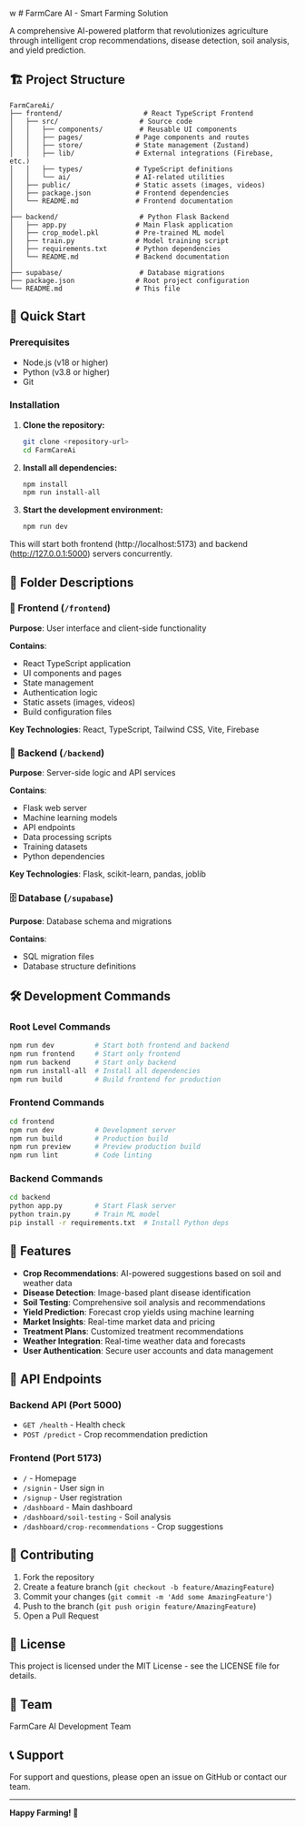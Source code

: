 w # FarmCare AI - Smart Farming Solution

A comprehensive AI-powered platform that revolutionizes agriculture through intelligent crop recommendations, disease detection, soil analysis, and yield prediction.

## 🏗️ Project Structure

```
FarmCareAi/
├── frontend/                    # React TypeScript Frontend
│   ├── src/                    # Source code
│   │   ├── components/         # Reusable UI components
│   │   ├── pages/             # Page components and routes
│   │   ├── store/             # State management (Zustand)
│   │   ├── lib/               # External integrations (Firebase, etc.)
│   │   ├── types/             # TypeScript definitions
│   │   └── ai/                # AI-related utilities
│   ├── public/                # Static assets (images, videos)
│   ├── package.json           # Frontend dependencies
│   └── README.md              # Frontend documentation
│
├── backend/                    # Python Flask Backend
│   ├── app.py                 # Main Flask application
│   ├── crop_model.pkl         # Pre-trained ML model
│   ├── train.py               # Model training script
│   ├── requirements.txt       # Python dependencies
│   └── README.md              # Backend documentation
│
├── supabase/                   # Database migrations
├── package.json               # Root project configuration
└── README.md                  # This file
```

## 🚀 Quick Start

### Prerequisites
- Node.js (v18 or higher)
- Python (v3.8 or higher)
- Git

### Installation

1. **Clone the repository:**
   ```bash
   git clone <repository-url>
   cd FarmCareAi
   ```

2. **Install all dependencies:**
   ```bash
   npm install
   npm run install-all
   ```

3. **Start the development environment:**
   ```bash
   npm run dev
   ```

This will start both frontend (http://localhost:5173) and 
backend (http://127.0.0.1:5000) servers concurrently.

## 📁 Folder Descriptions

### 🎨 Frontend (`/frontend`)
**Purpose**: User interface and client-side functionality

**Contains**:
- React TypeScript application
- UI components and pages
- State management
- Authentication logic
- Static assets (images, videos)
- Build configuration files

**Key Technologies**: React, TypeScript, Tailwind CSS, Vite, Firebase

### 🔧 Backend (`/backend`)
**Purpose**: Server-side logic and API services

**Contains**:
- Flask web server
- Machine learning models
- API endpoints
- Data processing scripts
- Training datasets
- Python dependencies

**Key Technologies**: Flask, scikit-learn, pandas, joblib

### 🗄️ Database (`/supabase`)
**Purpose**: Database schema and migrations

**Contains**:
- SQL migration files
- Database structure definitions

## 🛠️ Development Commands

### Root Level Commands
```bash
npm run dev          # Start both frontend and backend
npm run frontend     # Start only frontend
npm run backend      # Start only backend
npm run install-all  # Install all dependencies
npm run build        # Build frontend for production
```

### Frontend Commands
```bash
cd frontend
npm run dev          # Development server
npm run build        # Production build
npm run preview      # Preview production build
npm run lint         # Code linting
```

### Backend Commands
```bash
cd backend
python app.py        # Start Flask server
python train.py      # Train ML model
pip install -r requirements.txt  # Install Python deps
```

## 🌟 Features

- **Crop Recommendations**: AI-powered suggestions based on soil and weather data
- **Disease Detection**: Image-based plant disease identification
- **Soil Testing**: Comprehensive soil analysis and recommendations
- **Yield Prediction**: Forecast crop yields using machine learning
- **Market Insights**: Real-time market data and pricing
- **Treatment Plans**: Customized treatment recommendations
- **Weather Integration**: Real-time weather data and forecasts
- **User Authentication**: Secure user accounts and data management

## 🔗 API Endpoints

### Backend API (Port 5000)
- `GET /health` - Health check
- `POST /predict` - Crop recommendation prediction

### Frontend (Port 5173)
- `/` - Homepage
- `/signin` - User sign in
- `/signup` - User registration
- `/dashboard` - Main dashboard
- `/dashboard/soil-testing` - Soil analysis
- `/dashboard/crop-recommendations` - Crop suggestions

## 🤝 Contributing

1. Fork the repository
2. Create a feature branch (`git checkout -b feature/AmazingFeature`)
3. Commit your changes (`git commit -m 'Add some AmazingFeature'`)
4. Push to the branch (`git push origin feature/AmazingFeature`)
5. Open a Pull Request

## 📝 License

This project is licensed under the MIT License - see the LICENSE file for details.

## 👥 Team

FarmCare AI Development Team

## 📞 Support

For support and questions, please open an issue on GitHub or contact our team.

---

**Happy Farming! 🌱**
